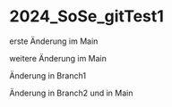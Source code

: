 # 2024_SoSe_gitTest1

erste Änderung im Main

weitere Änderung im Main

Änderung in Branch1


Änderung in Branch2 und in Main

